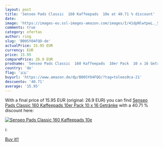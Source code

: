 ```yaml
---
layout: post
title: 'Senseo Pads Classic  160 Kaffeepads  10e at 40.71 % discount'
date: 
image: 'https://images-eu.ssl-images-amazon.com/images/I/41dpNlwtpwL._SL200_.jpg'
comments: true
category: ofertas
author: ring
slug: 'B00SYO4FQO-de'
actualPrice: 15.95 EUR
currency: EUR
price: 15.95
comparePrice: 26.9 EUR
prodname: 'Senseo Pads Classic  160 Kaffeepads  10er Pack  10 x 16 Getränke'
country: 'de'
flag: '🇩🇪'
buyurl: 'https://www.amazon.de/dp/B00SYO4FQO/?tag=tolees0ca-21'
descuento: '40.71'
average: '15.95'
---
```


With a final price of 15.95 EUR (original: 26.9 EUR) you can find [Senseo Pads Classic  160 Kaffeepads  10er Pack  10 x 16 Getränke](https://www.amazon.de/dp/B00SYO4FQO/?tag=tolees0ca-21) with a  40.71 % discount here:

[![Senseo Pads Classic  160 Kaffeepads  10e](https://images-eu.ssl-images-amazon.com/images/I/41dpNlwtpwL._SL200_.jpg)](https://www.amazon.de/dp/B00SYO4FQO/?tag=tolees0ca-21)

ℹ️:


[Buy it!!](https://www.amazon.de/dp/B00SYO4FQO/?tag=tolees0ca-21)
